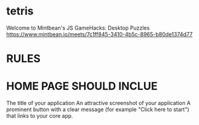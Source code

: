 # tetris
Welcome to Mintbean's JS GameHacks: Desktop Puzzles 
https://www.mintbean.io/meets/7c1ff845-3410-4b5c-8965-b80de1374d77 

# RULES 


# HOME PAGE SHOULD INCLUE 

The title of your application
An attractive screenshot of your application
A prominent button with a clear message (for example "Click here to start") that links to your core app.